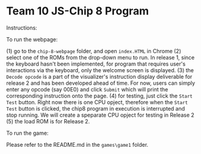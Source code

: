 # Team 10 JS-Chip 8 Program

Instructions:

To run the webpage: 

(1) go to the `chip-8-webpage` folder, and open `index.HTML` in Chrome 
(2) select one of the ROMs from the drop-down menu to run. In release 1, since the keyboard hasn't been implemented, for program that requires user's interactions via the keyboard, only the welcome screen is displayed. 
(3) the `Decode opcode` is a part of the visualizer's instruction display deliverable for release 2 and has been developed ahead of time. For now, users can simply enter any opcode (say 00E0) and click `Submit` which will print the corresponding instruction onto the page.
(4) for testing, just click the `Start Test` button. Right now there is one CPU opject, therefore when the `Start Test` button is clicked, the chip8 program in execution is interrupted and stop running. We will create a speparate CPU opject for testing in Release 2 
(5) the load ROM is for Release 2.

To run the game:

Please refer to the README.md in the `games\game1` folder. 
